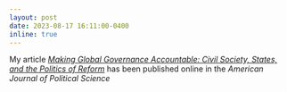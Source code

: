 ```yaml
---
layout: post
date: 2023-08-17 16:11:00-0400
inline: true
---
```


My article [_Making Global Governance Accountable: Civil Society, States, and the Politics of Reform_](https://ranjitlall.github.io/assets/pdf/Lall%202023%20AJPS%20Online.pdf) has been published online in the _American Journal of Political Science_
